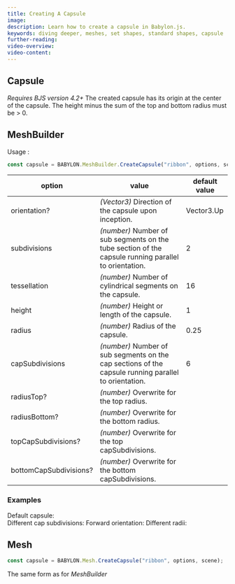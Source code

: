 ```yaml
---
title: Creating A Capsule
image: 
description: Learn how to create a capsule in Babylon.js.
keywords: diving deeper, meshes, set shapes, standard shapes, capsule
further-reading:
video-overview:
video-content:
---
```


## Capsule
*Requires BJS version 4.2+*
The created capsule has its origin at the center of the capsule. The height minus the sum of the top and bottom radius must be > 0.

## MeshBuilder
Usage :
```javascript
const capsule = BABYLON.MeshBuilder.CreateCapsule("ribbon", options, scene);  //scene is optional and defaults to the current scene
```

option|value|default value
--------|-----|-------------
orientation?|_(Vector3)_ Direction of the capsule upon inception. | Vector3.Up
subdivisions|_(number)_ Number of sub segments on the tube section of the capsule running parallel to orientation.| 2
tessellation|_(number)_  Number of cylindrical segments on the capsule.|16
height|_(number)_  Height or length of the capsule.|1
radius|_(number)_ Radius of the capsule.|0.25
capSubdivisions|_(number)_ Number of sub segments on the cap sections of the capsule running parallel to orientation.|6
radiusTop?|_(number)_  Overwrite for the top radius.
radiusBottom?|_(number)_  Overwrite for the bottom radius.
topCapSubdivisions?|_(number)_ Overwrite for the top capSubdivisions.
bottomCapSubdivisions?|_(number)_ Overwrite for the bottom capSubdivisions.

### Examples
Default capsule: <Playground id="#CL6HZ0" title="Create a Default Capsule" description="Simple example of creating a default capsule."/>  
Different cap subdivisions: <Playground id="#CL6HZ0#1" title="Create a Capsule With Subdivisions" description="Simple example of creating a capsule with subdivisions."/>
Forward orientation: <Playground id="#CL6HZ0#2" title="Create a Capsule With Foreward Orientation" description="Simple example of creating a capsule with forward orientation."/>
Different radii: <Playground id="#CL6HZ0#3" title="Create a Capsule With Different Radii" description="Simple example of creating a capsule with different radii."/>

## Mesh
```javascript
const capsule = BABYLON.Mesh.CreateCapsule("ribbon", options, scene);  //scene is optional and defaults to the current scene
```
The same form as for *MeshBuilder*